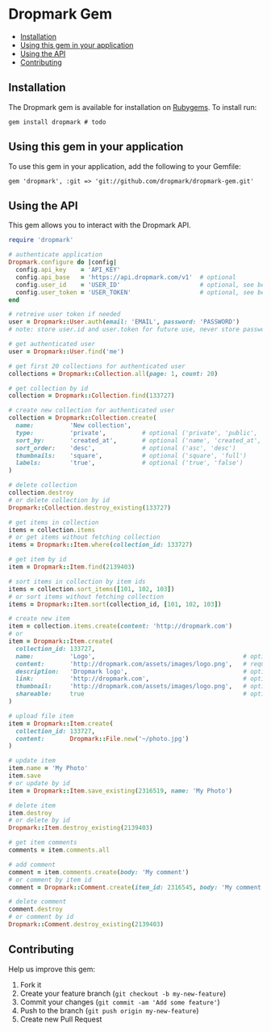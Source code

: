 Dropmark Gem
============

- [Installation](#installation)
- [Using this gem in your application](#using-this-gem-in-your-application)
- [Using the API](#using-the-api)
- [Contributing](#contributing)

Installation
------------

The Dropmark gem is available for installation on [Rubygems](https://rubygems.org/gems/dropmark). To install run:

    gem install dropmark # todo


Using this gem in your application
----------------------------------
    
To use this gem in your application, add the following to your Gemfile:

    gem 'dropmark', :git => 'git://github.com/dropmark/dropmark-gem.git'


Using the API
-------------

This gem allows you to interact with the Dropmark API.

```ruby
require 'dropmark'

# authenticate application
Dropmark.configure do |config|
  config.api_key    = 'API_KEY'
  config.api_base   = 'https://api.dropmark.com/v1'  # optional
  config.user_id    = 'USER_ID'                      # optional, see below to retrieve
  config.user_token = 'USER_TOKEN'                   # optional, see below to retrieve
end

# retreive user token if needed
user = Dropmark::User.auth(email: 'EMAIL', password: 'PASSWORD')
# note: store user.id and user.token for future use, never store password

# get authenticated user
user = Dropmark::User.find('me')

# get first 20 collections for authenticated user
collections = Dropmark::Collection.all(page: 1, count: 20)

# get collection by id
collection = Dropmark::Collection.find(133727)

# create new collection for authenticated user
collection = Dropmark::Collection.create(
  name:          'New collection',
  type:          'private',          # optional ('private', 'public', 'global')
  sort_by:       'created_at',       # optional ('name', 'created_at', 'updated_at')
  sort_order:    'desc',             # optional ('asc', 'desc')
  thumbnails:    'square',           # optional ('square', 'full')
  labels:        'true',             # optional ('true', 'false')
)

# delete collection
collection.destroy
# or delete collection by id
Dropmark::Collection.destroy_existing(133727)

# get items in collection
items = collection.items
# or get items without fetching collection
items = Dropmark::Item.where(collection_id: 133727)

# get item by id
item = Dropmark::Item.find(2139403)

# sort items in collection by item ids
items = collection.sort_items([101, 102, 103])
# or sort items without fetching collection
items = Dropmark::Item.sort(collection_id, [101, 102, 103])

# create new item
item = collection.items.create(content: 'http://dropmark.com')
# or
item = Dropmark::Item.create(
  collection_id: 133727,
  name:          'Logo',                                         # optional
  content:       'http://dropmark.com/assets/images/logo.png',   # required (URL, file, or text)
  description:   'Dropmark logo',                                # optional
  link:          'http://dropmark.com',                          # optional
  thumbnail:     'http://dropmark.com/assets/images/logo.png',   # optional
  shareable:     true                                            # optional
)

# upload file item
item = Dropmark::Item.create(
  collection_id: 133727,
  content:       Dropmark::File.new('~/photo.jpg')
)

# update item
item.name = 'My Photo'
item.save
# or update by id
item = Dropmark::Item.save_existing(2316519, name: 'My Photo')

# delete item
item.destroy
# or delete by id
Dropmark::Item.destroy_existing(2139403)

# get item comments
comments = item.comments.all

# add comment
comment = item.comments.create(body: 'My comment')
# or comment by item id
comment = Dropmark::Comment.create(item_id: 2316545, body: 'My comment')

# delete comment
comment.destroy
# or comment by id
Dropmark::Comment.destroy_existing(2139403)
```


Contributing
------------

Help us improve this gem:

1. Fork it
2. Create your feature branch (`git checkout -b my-new-feature`)
3. Commit your changes (`git commit -am 'Add some feature'`)
4. Push to the branch (`git push origin my-new-feature`)
5. Create new Pull Request
